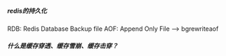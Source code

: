 ##### redis的持久化
RDB: Redis Database Backup file
AOF: Append Only File  -->  bgrewriteaof

##### 什么是缓存穿透、缓存雪崩、缓存击穿？
